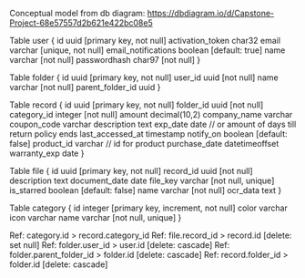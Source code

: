 Conceptual model from db diagram:
https://dbdiagram.io/d/Capstone-Project-68e57557d2b621e422bc08e5

Table user {
    id uuid [primary key, not null]
    activation_token char32
    email varchar [unique, not null]
    email_notifications boolean [default: true]
    name varchar [not null]
    passwordhash char97 [not null]
}

Table folder {
    id uuid [primary key, not null]
    user_id uuid [not null]
    name varchar [not null]
    parent_folder_id uuid
}

Table record {
    id uuid [primary key, not null]
    folder_id uuid [not null]
    category_id integer [not null]
    amount decimal(10,2)
    company_name varchar
    coupon_code varchar
    description text
    exp_date date // or amount of days till return policy ends
    last_accessed_at timestamp
    notify_on boolean [default: false]
    product_id varchar // id for product
    purchase_date datetimeoffset
    warranty_exp date
}

Table file {
    id uuid [primary key, not null]
    record_id uuid [not null]
    description text
    document_date date
    file_key varchar [not null, unique]
    is_starred boolean [default: false]
    name varchar [not null]
    ocr_data text
}

Table category {
    id integer [primary key, increment, not null]
    color varchar
    icon varchar
    name varchar [not null, unique]
}

Ref: category.id > record.category_id
Ref: file.record_id > record.id [delete: set null]
Ref: folder.user_id > user.id [delete: cascade]
Ref: folder.parent_folder_id > folder.id [delete: cascade]
Ref: record.folder_id > folder.id [delete: cascade]